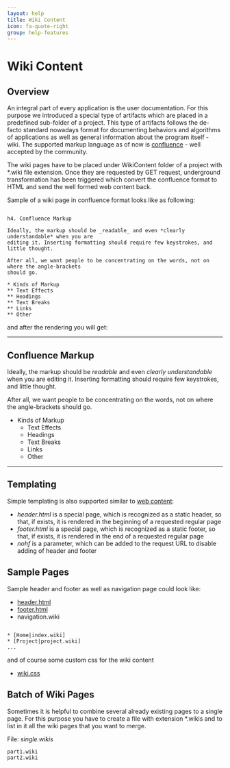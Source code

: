 ```yaml
---
layout: help
title: Wiki Content
icon: fa-quote-right
group: help-features
---
```


Wiki Content
===

Overview
---

An integral part of every application is the user documentation. For this purpose we introduced a special type of artifacts which are placed in a predefined sub-folder of a project. This type of artifacts follows the de-facto standard nowadays format for documenting behaviors and algorithms of applications as well as general information about the program itself - wiki. 
The supported markup language as of now is [confluence](https://confluence.atlassian.com/display/DOC/Confluence+Wiki+Markup) - well accepted by the community.

The wiki pages have to be placed under WikiContent folder of a project with *.wiki file extension. Once they are requested by GET request, underground transformation has been triggered which convert the confluence format to HTML and send the well formed web content back.

Sample of a wiki page in confluence format looks like as following:

<pre><code>
h4. Confluence Markup
 
Ideally, the markup should be _readable_ and even *clearly understandable* when you are
editing it. Inserting formatting should require few keystrokes, and little thought.
 
After all, we want people to be concentrating on the words, not on where the angle-brackets
should go.
 
* Kinds of Markup
** Text Effects
** Headings
** Text Breaks
** Links
** Other
</code></pre>

and after the rendering you will get:

----

Confluence Markup
---
 
Ideally, the markup should be _readable_ and even *clearly understandable* when you are
editing it. Inserting formatting should require few keystrokes, and little thought.
 
After all, we want people to be concentrating on the words, not on where the angle-brackets
should go.
 
*	Kinds of Markup
	*	Text Effects
	*	Headings
	*	Text Breaks
	*	Links
	*	Other

----

Templating
---

Simple templating is also supported similar to [web content](web_content.html):

*	*header.html* is a special page, which is recognized as a static header, so that, if exists, it is rendered in the beginning of a requested regular page
*	*footer.html* is a special page, which is recognized as a static footer, so that, if exists, it is rendered in the end of a requested regular page
*	*nohf* is a parameter, which can be added to the request URL to disable adding of header and footer

Sample Pages
---

Sample header and footer as well as navigation page could look like:

*	[header.html](wiki_sample_header.txt)
*	[footer.html](wiki_sample_footer.txt)
*	navigation.wiki

<pre><code>
* [Home|index.wiki]
* [Project|project.wiki]
...
</code></pre>

and of course some custom css for the wiki content

* [wiki.css](wiki_sample_css.txt)

Batch of Wiki Pages
---

Sometimes it is helpful to combine several already existing pages to a single page. 
For this purpose you have to create a file with extension \*.wikis and to list in it all the wiki pages that you want to merge.

File: *single.wikis*

<pre><code>part1.wiki
part2.wiki
</code></pre>
